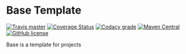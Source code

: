 # Base Template 

[![Travis master](https://img.shields.io/travis/ak80/base/master.svg?maxAge=3600)](https://travis-ci.org/ak80/base) [![Coverage Status](https://coveralls.io/repos/github/ak80/base/badge.svg?maxAge=3600)](https://coveralls.io/github/ak80/base?branch=master) [![Codacy grade](https://img.shields.io/codacy/grade/f8066f220fe74d27bacf984c61f5d5d4/master.svg?maxAge=3600)](https://www.codacy.com/app/josef-koch/base/dashboard) [![Maven Central](https://maven-badges.herokuapp.com/maven-central/org.ak80.base/base/badge.svg?style=flat-square)](https://maven-badges.herokuapp.com/maven-central/org.ak80.base/base/) [![GitHub license](https://img.shields.io/badge/license-Apache%20License%202.0-blue.svg?style=flat)](http://www.apache.org/licenses/LICENSE-2.0)

Base is a template for projects